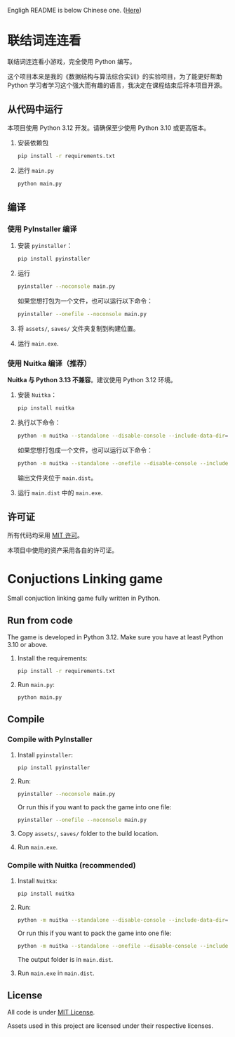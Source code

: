 Engligh README is below Chinese one. ([Here](#conjuctions-linking-game))
# 联结词连连看
联结词连连看小游戏，完全使用 Python 编写。

这个项目本来是我的《数据结构与算法综合实训》的实验项目，为了能更好帮助 Python 学习者学习这个强大而有趣的语言，我决定在课程结束后将本项目开源。

## 从代码中运行
本项目使用 Python 3.12 开发。请确保至少使用 Python 3.10 或更高版本。

1. 安装依赖包

    ```bash
    pip install -r requirements.txt
    ```

2. 运行 `main.py`

    ```bash
    python main.py
    ```

## 编译
### 使用 PyInstaller 编译
1. 安装 `pyinstaller`：

    ```bash
    pip install pyinstaller
    ```

2. 运行

    ```bash
    pyinstaller --noconsole main.py
    ```

    如果您想打包为一个文件，也可以运行以下命令：

    ```bash
    pyinstaller --onefile --noconsole main.py
    ```

3. 将 `assets/`, `saves/` 文件夹复制到构建位置。

4. 运行 `main.exe`.

### 使用 Nuitka 编译（推荐）

**Nuitka 与 Python 3.13 不兼容**。建议使用 Python 3.12 环境。

1. 安装 `Nuitka`：

    ```bash
    pip install nuitka
    ```

2. 执行以下命令：

    ```bash
    python -m nuitka --standalone --disable-console --include-data-dir=./assets=./assets --include-data-dir=./saves=./saves main.py
    ```

    如果您想打包成一个文件，也可以运行以下命令：

    ```bash
    python -m nuitka --standalone --onefile --disable-console --include-data-dir=./assets=./assets --include-data-dir=./saves=./saves main.py
    ```

    输出文件夹位于 `main.dist`。

3. 运行 `main.dist` 中的 `main.exe`.

## 许可证
所有代码均采用 [MIT 许可](LICENSE)。

本项目中使用的资产采用各自的许可证。

# Conjuctions Linking game
Small conjuction linking game fully written in Python.

## Run from code
The game is developed in Python 3.12. Make sure you have at least Python 3.10 or above.

1. Install the requirements:

    ```bash
    pip install -r requirements.txt
    ```

2. Run `main.py`:

    ```bash
    python main.py
    ```

## Compile
### Compile with PyInstaller
1. Install `pyinstaller`:

    ```bash
    pip install pyinstaller
    ```

2. Run:

    ```bash
    pyinstaller --noconsole main.py
    ```

    Or run this if you want to pack the game into one file:
    ```bash
    pyinstaller --onefile --noconsole main.py
    ```

3. Copy `assets/`, `saves/` folder to the build location.

4. Run `main.exe`.

### Compile with Nuitka (recommended)
1. Install `Nuitka`:

    ```bash
    pip install nuitka
    ```

2. Run:

    ```bash
    python -m nuitka --standalone --disable-console --include-data-dir=./assets=./assets --include-data-dir=./saves=./saves main.py
    ```

    Or run this if you want to pack the game into one file:
    ```bash
    python -m nuitka --standalone --onefile --disable-console --include-data-dir=./assets=./assets --include-data-dir=./saves=./saves main.py
    ```

    The output folder is in `main.dist`.

3. Run `main.exe` in `main.dist`.


## License
All code is under [MIT License](LICENSE).

Assets used in this project are licensed under their respective licenses.